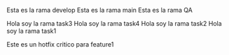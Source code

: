 Esta es la rama develop
Esta es la rama main
Esta es la rama QA

Hola soy la rama task3
Hola soy la rama task4
Hola soy la rama task2
Hola soy la rama task1

Este es un hotfix critico para feature1

